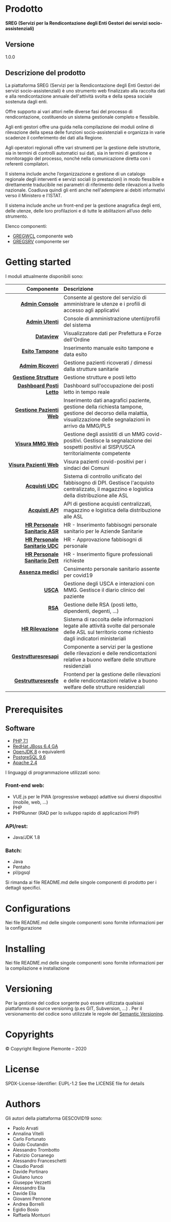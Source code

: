 # Prodotto
**SREG (Servizi per la Rendicontazione degli Enti Gestori dei servizi socio-assistenziali)**
## Versione
1.0.0

## Descrizione del prodotto

La piattaforma SREG (Servizi per la Rendicontazione degli Enti Gestori dei servizi socio-assistenziali) è uno strumento web finalizzato alla raccolta dati e alla rendicontazione annuale dell'attività svolta e della spesa sociale sostenuta dagli enti.

Offre supporto ai vari attori nelle diverse fasi del processo di rendicontazione, costituendo un sistema gestionale completo e flessibile.  

Agli enti gestori offre una guida nella compilazione dei moduli online di rilevazione della spesa delle funzioni socio-assistenziali e organizza in varie scadenze il conferimento dei dati alla Regione.


Agli operatori regionali offre vari strumenti per la gestione delle istruttorie, sia in termini di controlli automatici sui dati, sia in termini di gestione e monitoraggio del processo, nonché nella comunicazione diretta con i referenti compilatori.


Il sistema include anche l’organizzazione e gestione di un catalogo regionale degli interventi e servizi sociali (o prestazioni) in modo flessibile e direttamente traducibile nei parametri di riferimento delle rilevazioni a livello nazionale. Coadiuva quindi gli enti anche nell'adempiere ai debiti informativi verso il Ministero e l'ISTAT.


Il sistema include anche un front-end per la gestione anagrafica degli enti, delle utenze, delle loro profilazioni e di tutte le abilitazioni all’uso dello strumento.

Elenco componenti:

* [GREGWCL](gregwcl) componente web 
* [GREGSRV](gregsrv) componente ser


# Getting started  
I moduli attualmente disponibili sono:  
  
| Componente | Descrizione |  
| ---------: | :---------- |  
| [**Admin Console**](https://github.com/regione-piemonte/gescovid19-adminconsole) | Consente al gestore del servizio di amministrare le utenze e i profili di accesso agli applicativi |  
| [**Admin Utenti**](https://github.com/regione-piemonte/gescovid19-adminutenti) | Console di amministrazione utenti/profili del sistema |  
| [**Dataview**](https://github.com/regione-piemonte/gescovid19-dataview) | Visualizzatore dati per Prefettura e Forze dell'Ordine |  
| [**Esito Tampone**](https://github.com/regione-piemonte/gescovid19-esitotampone) | Inserimento manuale esito tampone e data esito |  
| [**Admim Ricoveri**](https://github.com/regione-piemonte/gescovid19-adminricoveri) | Gestione pazienti ricoverati / dimessi dalla strutture sanitarie |  
| [**Gestione Strutture**](https://github.com/regione-piemonte/gescovid19-gestionestrutture) | Gestione strutture e posti letto |  
| [**Dashboard Posti Letto**](https://github.com/regione-piemonte/gescovid19-pazientiweb) | Dashboard sull'occupazione dei posti letto in tempo reale |  
|[**Gestione Pazienti Web**](https://github.com/regione-piemonte/gescovid19-gestionepazientiweb) | Inserimento dati anagrafici paziente, gestione della richiesta tampone, gestione del decorso della malattia, visualizzazione delle segnalazioni in arrivo da MMG/PLS |  
| [**Visura MMG Web**](https://github.com/regione-piemonte/gescovid19-pazientiweb) | Gestione degli assistiti di un MMG covid-positivi. Gestisce la segnalazione dei sospetti positivi al SISP/USCA territorialmente competente|  
| [**Visura Pazienti Web**](https://github.com/regione-piemonte/gescovid19-pazientiweb) | Visura pazienti covid-positivi per i sindaci dei Comuni |  
| [**Acquisti UDC**](https://github.com/regione-piemonte/gescovid19-acquistiudc) | Sistema di controllo unificato del fabbisogno di DPI. Gestisce l'acquisto centralizzato, il magazzino e logistica della distribuzione alle ASL |
| [**Acquisti API**](https://github.com/regione-piemonte/gescovid19-acquistiapi) | API di gestione acquisti centralizzati, magazzino e logistica della distribuzione alle ASL|
| [**HR Personale Sanitario ASR**](https://github.com/regione-piemonte/gescovi19-hrperssanitasr) | HR - Inserimento fabbisogni personale sanitario per le Aziende Sanitarie |
| [**HR Personale Sanitario UDC**](https://github.com/regione-piemonte/gescovid19-hrauthudc) | HR - Approvazione fabbisogni di personale |
| [**HR Personale Sanitario Dett**](https://github.com/regione-piemonte/gescovid19-hrinsdettpers) | HR - Inserimento figure professionali richieste |
| [**Assenza medici**](https://github.com/regione-piemonte/gescovid19-assmedici) | Censimento personale sanitario assente per covid19 |  
| [**USCA**](https://github.com/regione-piemonte/gescovid19-uscammgapi) | Gestione degli USCA e interazioni con MMG. Gestisce il diario clinico del paziente |    
| [**RSA**](https://github.com/regione-piemonte/gescovid19-rsa) | Gestione delle RSA (posti letto, dipendenti, degenti, ...) |
| [**HR Rilevazione**](https://github.com/regione-piemonte/gescovid19-hrril) | Sistema di raccolta delle informazioni legate alle attività svolte dal personale delle ASL sul territorio come richiesto dagli indicatori ministeriali |
| [**Gestrutturesresapi**](https://github.com/regione-piemonte/gestruttureresapi-) | Componente a servizi per la gestione delle rilevazioni e delle rendicontazioni relative a buono welfare delle strutture residenziali|
| [**Gestrutturesresfe**](https://github.com/regione-piemonte/gestruttureresfe) | Frontend per la gestione delle rilevazioni e delle rendicontazioni relative a buono welfare delle strutture residenziali|

  
# Prerequisites  
## Software  
- [PHP 7.1](https://www.php.net)  
- [RedHat JBoss 6.4 GA](https://developers.redhat.com/products/eap/download)  
- [OpenJDK 8](https://openjdk.java.net/install/) o equivalenti  
- [PostgreSQL 9.6](https://www.postgresql.org/download/)  
- [Apache 2.4](https://www.apache.org)  
  
I linguaggi di programmazione utilizzati sono:  
  
### Front-end web:  
  
- VUE.js per le PWA (progressive webapp) adattive sui diversi dispositivi (mobile, web, ...)  
- PHP  
- PHPRunner (RAD per lo sviluppo rapido di applicazioni PHP)  
  
### API/rest:  
  
- Java/JDK 1.8  
  
### Batch:  
  
- Java  
- Pentaho  
- pl/pgsql  
  
Si rimanda ai file README.md delle singole componenti di prodotto per i dettagli specifici.  
  
# Configurations  
Nei file README.md delle singole componenti sono fornite informazioni per la configurazione  
  
# Installing  
Nei file README.md delle singole componenti sono fornite informazioni per la compilazione e installazione  
  
# Versioning  
Per la gestione del codice sorgente può essere utilizzata qualsiasi piattaforma di source versioning (p.es GIT, Subversion, ...) . Per il versionamento del codice sono utilizzate le regole del [Semantic Versioning](http://semver.org/).
  
# Copyrights
© Copyright Regione Piemonte – 2020

# License
SPDX-License-Identifier: EUPL-1.2
See the LICENSE file for details  

# Authors  
Gli autori della piattaforma GESCOVID19 sono:  
  
- Paolo Arvati  
- Annalina Vitelli  
- Carlo Fortunato  
- Guido Coutandin  
- Alessandro Trombotto  
- Fabrizio Corsanego  
- Alessandro Franceschetti  
- Claudio Parodi  
- Davide Portinaro  
- Giuliano Iunco  
- Giuseppe Vezzetti  
- Alessandro Elia  
- Davide Elia  
- Giovanni Pennone  
- Andrea Borrelli  
- Egidio Bosio  
- Raffaela Montuori
